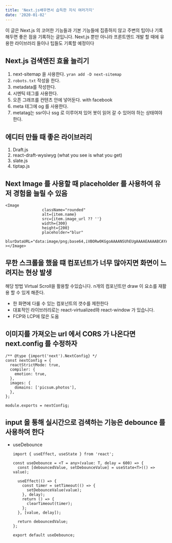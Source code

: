 ```yaml
---
title: 'Next.js배우면서 습득한 지식 여러가지'
date: '2020-01-02'
---
```


이 글은 Next.js 의 코어한 기능들과 기본 기능들에 집중하지 않고 주변의 팁이나 기록해두면 좋은 점을 기록하는 글입니다. Next.js 뿐만 아니라 프론트엔드 개발 할 때에 유용한 라이브러리 들이나 팁들도 기록할 예정이다

## Next.js 검색엔진 효율 늘리기

1. next-sitemap 을 사용한다. `yran add -D next-sitemap`
2. `robots.txt` 작성을 한다.
3. metadata를 작성한다.
4. 시멘틱 테그를 사용한다.
5. 오픈 그래프를 컨텐츠 안에 넣어둔다. with facebook
6. meta 테그에 og 를 사용한다.
7. metatag는 ssr이나 ssg 로 이루어져 있어 봇이 읽어 갈 수 있어야 하는 상태여야 한다.

## 에디터 만들 때 좋은 라이브러리

1. Draft.js
2. react-draft-wysiwyg (what you see is what you get)
3. slate.js
4. tiptap.js

## Next Image 를 사용할 때 placeholder 를 사용하여 유저 경험을 늘릴 수 있음

```
<Image
                className="rounded"
                alt={item.name}
                src={item.image_url ?? ''}
                width={300}
                height={200}
                placeholder="blur"
                blurDataURL="data:image/png;base64,iVBORw0KGgoAAAANSUhEUgAAAAEAAAABCAYAAAAfFcSJAAAADUlEQVR42mP0dPesBwADFAFamsrLhQAAAABJRU5ErkJggg=="
></Image>
```

## 무한 스크롤을 했을 떄 컴포넌트가 너무 많아지면 화면이 느려지는 현상 발생

해당 방법 Virtual Scroll을 활용할 수있습니다. n개의 컴포넌트만 draw 이 요소를 재활용 할 수 있게 해준다.

- 한 화면에 다룰 수 있는 컴포넌트의 갯수를 제한한다
- 대표적인 라이브러리로는 react-virtualized와 react-window 가 있습니다.
- FCP와 LCP에 많은 도움

## 이미지를 가져오는 url 에서 CORS 가 나온다면 next.config 를 수정하자

```
/** @type {import('next').NextConfig} */
const nextConfig = {
  reactStrictMode: true,
  compiler: {
    emotion: true,
  },
  images: {
    domains: ['picsum.photos'],
  },
};

module.exports = nextConfig;
```

## input 을 통해 실시간으로 검색하는 기능은 debounce 를 사용하여 한다

- useDebounce

  ```
  import { useEffect, useState } from 'react';

  const useDebounce = <T = any>(value: T, delay = 600) => {
    const [debouncedValue, setDebounceValue] = useState<T>(() => value);

    useEffect(() => {
      const timer = setTimeout(() => {
        setDebounceValue(value);
      }, delay);
      return () => {
        clearTimeout(timer);
      };
    }, [value, delay]);

    return debouncedValue;
  };

  export default useDebounce;
  ```
